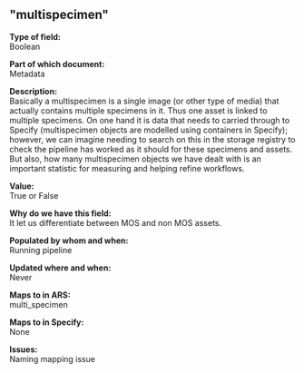 ## "multispecimen"

**Type of field:**  
Boolean  

**Part of which document:**  
Metadata

**Description:**  
Basically a multispecimen is a single image (or other type of media) that actually contains multiple specimens in it. Thus one asset is linked to multiple specimens. On one hand it is data that needs to carried through to Specify (multispecimen objects are modelled using containers in Specify); however, we can imagine needing to search on this in the storage registry to check the pipeline has worked as it should for these specimens and assets. But also, how many multispecimen objects we have dealt with is an important statistic for measuring and helping refine workflows.  

**Value:**  
True or False

**Why do we have this field:**  
It let us differentiate between MOS and non MOS assets.   

**Populated by whom and when:**  
Running pipeline 

**Updated where and when:**  
Never

**Maps to in ARS:**  
multi_specimen

**Maps to in Specify:**  
None

**Issues:**  
Naming mapping issue

